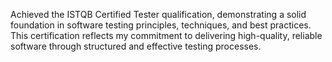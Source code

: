 Achieved the ISTQB Certified Tester qualification, demonstrating a solid foundation in software testing principles, techniques, and best practices. This certification reflects my commitment to delivering high-quality, reliable software through structured and effective testing processes.

